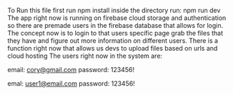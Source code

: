 To Run this file first run npm install inside the directory
run: npm run dev
The app right now is running on firebase cloud storage and authentication so there are premade users in the firebase database that allows for login.
The concept now is to login to that users specific page grab the files that they have and figure out more information on different users.
There is a function right now that allows us devs to upload files based on urls and cloud hosting
The users right now in the system are:

email: cory@gmail.com
password: 123456!

emal: user1@email.com
password: 123456!
